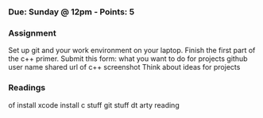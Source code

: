 ### Due: Sunday @ 12pm - Points: 5
### Assignment
Set up git and your work environment on your laptop.
Finish the first part of the c++ primer.
Submit this form:
	what you want to do for projects
	github user name
	shared url of c++ screenshot
Think about ideas for projects
	
### Readings
of install
xcode install
c stuff
git stuff
dt arty reading
